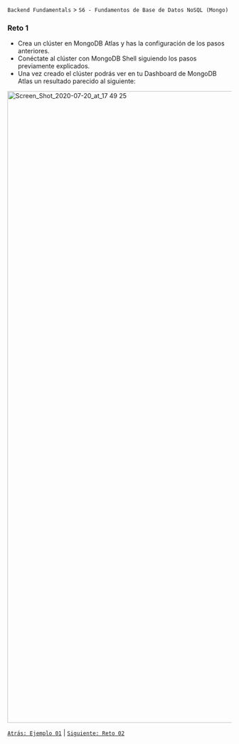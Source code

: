 `Backend Fundamentals` > `S6 - Fundamentos de Base de Datos NoSQL (Mongo)` 
	
### Reto 1

- Crea un clúster en MongoDB Atlas y has la configuración de los pasos anteriores.
- Conéctate al clúster con MongoDB Shell siguiendo los pasos previamente explicados.
- Una vez creado el clúster podrás ver en tu Dashboard de MongoDB Atlas un resultado parecido al siguiente:

<img width="1421" alt="Screen_Shot_2020-07-20_at_17 49 25" src="https://user-images.githubusercontent.com/13757596/88000028-33d0a780-cac2-11ea-83dc-f29ba840b124.png">

[`Atrás: Ejemplo 01`](https://github.com/beduExpert/A2-Backend-Fundamentals-2020/tree/master/Sesion-06/Ejemplo-01) | [`Siguiente: Reto 02`](https://github.com/beduExpert/A2-Backend-Fundamentals-2020/tree/master/Sesion-06/Reto-02)
